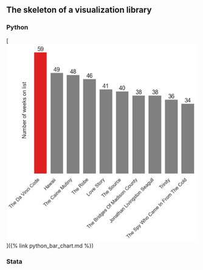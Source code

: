 ## The skeleton of a visualization library

### Python
[![Python bar chart](/images/python_bar_chart.png "Python bar chart")]({% link python_bar_chart.md %})

### Stata
